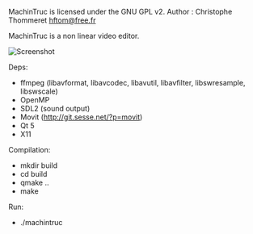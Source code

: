 MachinTruc is licensed under the GNU GPL v2.
Author : Christophe Thommeret <hftom@free.fr>

MachinTruc is a non linear video editor.

![Screenshot](http://hftom.fr/machintruc-sshot.jpg)

Deps:
- ffmpeg (libavformat, libavcodec, libavutil, libavfilter, libswresample, libswscale)
- OpenMP
- SDL2 (sound output)
- Movit (http://git.sesse.net/?p=movit)
- Qt 5
- X11

Compilation:
- mkdir build
- cd build
- qmake ..
- make

Run:
- ./machintruc
